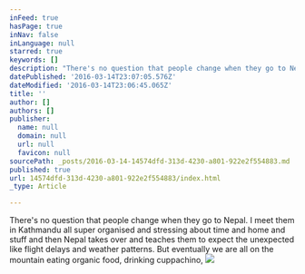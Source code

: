 ```yaml
---
inFeed: true
hasPage: true
inNav: false
inLanguage: null
starred: true
keywords: []
description: "There's no question that people change when they go to Nepal. I meet them in Kathmandu all super organised and stressing about time and home and stuff and then Nepal takes over and teaches them to expect the unexpected like flight delays and weather patterns. But eventually we are all on the mountain eating organic food, drinking cuppachino,"
datePublished: '2016-03-14T23:07:05.576Z'
dateModified: '2016-03-14T23:06:45.065Z'
title: ''
author: []
authors: []
publisher:
  name: null
  domain: null
  url: null
  favicon: null
sourcePath: _posts/2016-03-14-14574dfd-313d-4230-a801-922e2f554883.md
published: true
url: 14574dfd-313d-4230-a801-922e2f554883/index.html
_type: Article

---
```

There's no question that people change when they go to Nepal. I meet them in Kathmandu all super organised and stressing about time and home and stuff and then Nepal takes over and teaches them to expect the unexpected like flight delays and weather patterns. But eventually we are all on the mountain eating organic food, drinking cuppachino,
![](https://the-grid-user-content.s3-us-west-2.amazonaws.com/08b8c1d4-5cee-4daa-adae-79fee48fd859.jpg)